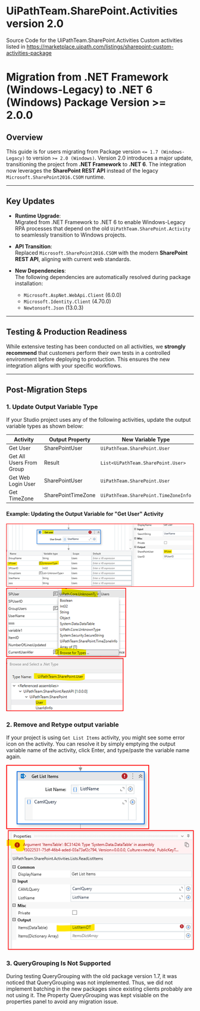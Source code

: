 # UiPathTeam.SharePoint.Activities version 2.0
Source Code for the UiPathTeam.SharePoint.Activities Custom activities listed in https://marketplace.uipath.com/listings/sharepoint-custom-activities-package

# Migration from .NET Framework (Windows-Legacy) to .NET 6 (Windows) Package Version >= 2.0.0

## Overview
This guide is for users migrating from Package version `<= 1.7 (Windows-Legacy)` to version `>= 2.0 (Windows)`. Version 2.0 introduces a major update, transitioning the project from **.NET Framework** to **.NET 6**. The integration now leverages the **SharePoint REST API** instead of the legacy `Microsoft.SharePoint2016.CSOM` runtime.

---

## Key Updates

- **Runtime Upgrade**:  
  Migrated from .NET Framework to .NET 6 to enable Windows-Legacy RPA processes that depend on the old `UiPathTeam.SharePoint.Activity` to seamlessly transition to Windows projects.

- **API Transition**:  
  Replaced `Microsoft.SharePoint2016.CSOM` with the modern **SharePoint REST API**, aligning with current web standards.

- **New Dependencies**:  
  The following dependencies are automatically resolved during package installation:  
  - `Microsoft.AspNet.WebApi.Client` (6.0.0)  
  - `Microsoft.Identity.Client` (4.70.0)  
  - `Newtonsoft.Json` (13.0.3)  

---

## Testing & Production Readiness
While extensive testing has been conducted on all activities, we **strongly recommend** that customers perform their own tests in a controlled environment before deploying to production. This ensures the new integration aligns with your specific workflows.

---

## Post-Migration Steps

### 1. Update Output Variable Type
If your Studio project uses any of the following activities, update the output variable types as shown below:

| **Activity**              | **Output Property** | **New Variable Type**                  |
|---------------------------|---------------------|----------------------------------------|
| Get User                  | SharePointUser      | `UiPathTeam.SharePoint.User`           |
| Get All Users From Group  | Result              | `List<UiPathTeam.SharePoint.User>`     |
| Get Web Login User        | SharePointUser      | `UiPathTeam.SharePoint.User`           |
| Get TimeZone              | SharePointTimeZone  | `UiPathTeam.SharePoint.TimeZoneInfo`   |

#### Example: Updating the Output Variable for "Get User" Activity

![Get User1](assets/change_var_type1.png)
<br>
![Get User2](assets/change_var_type2.png)
<br>
![Get User3](assets/change_var_type3.png)

### 2. Remove and Retype output variable
If your project is using `Get List Items` activity, you might see some error icon on the activity. You can resolve it by simply emptying the output variable name of the activity, click Enter, and type/paste the variable name again.

![GetList1](assets/get_list_items_activity.png)
<br>
![GetList2](assets/get_list_items_activity_err.png)

### 3. QueryGrouping Is Not Supported
During testing QueryGrouping with the old package version 1.7, it was noticed that QueryGrouping was not implemented. Thus, we did not implement batching in the new packages since existing clients probably are not using it. The Property QueryGrouping was kept visiable on the properties panel to avoid any migration issue.
